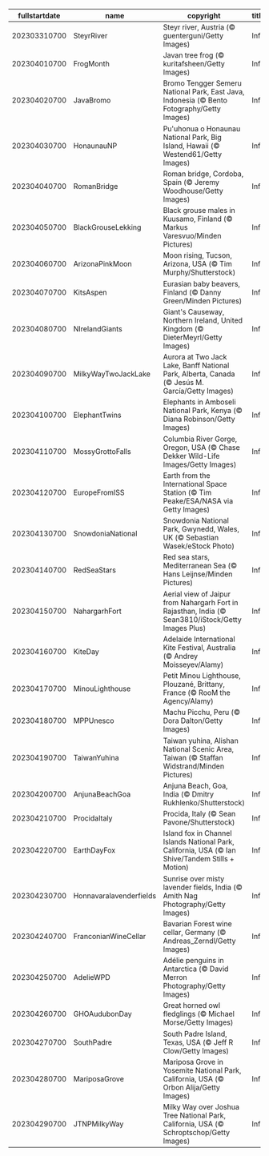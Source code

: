 |fullstartdate|name|copyright|title|image|
|--|--|--|--|--|
202303310700|SteyrRiver|Steyr river, Austria (© guenterguni/Getty Images)|Info|![](/en-AU/2023/04/202303310700SteyrRiver.jpg)|
202304010700|FrogMonth|Javan tree frog (© kuritafsheen/Getty Images)|Info|![](/en-AU/2023/04/202304010700FrogMonth.jpg)|
202304020700|JavaBromo|Bromo Tengger Semeru National Park, East Java, Indonesia (© Bento Fotography/Getty Images)|Info|![](/en-AU/2023/04/202304020700JavaBromo.jpg)|
202304030700|HonaunauNP|Pu'uhonua o Honaunau National Park, Big Island, Hawaii (© Westend61/Getty Images)|Info|![](/en-AU/2023/04/202304030700HonaunauNP.jpg)|
202304040700|RomanBridge|Roman bridge, Cordoba, Spain (© Jeremy Woodhouse/Getty Images)|Info|![](/en-AU/2023/04/202304040700RomanBridge.jpg)|
202304050700|BlackGrouseLekking|Black grouse males in Kuusamo, Finland (© Markus Varesvuo/Minden Pictures)|Info|![](/en-AU/2023/04/202304050700BlackGrouseLekking.jpg)|
202304060700|ArizonaPinkMoon|Moon rising, Tucson, Arizona, USA (© Tim Murphy/Shutterstock)|Info|![](/en-AU/2023/04/202304060700ArizonaPinkMoon.jpg)|
202304070700|KitsAspen|Eurasian baby beavers, Finland (© Danny Green/Minden Pictures)|Info|![](/en-AU/2023/04/202304070700KitsAspen.jpg)|
202304080700|NIrelandGiants|Giant's Causeway, Northern Ireland, United Kingdom (© DieterMeyrl/Getty Images)|Info|![](/en-AU/2023/04/202304080700NIrelandGiants.jpg)|
202304090700|MilkyWayTwoJackLake|Aurora at Two Jack Lake, Banff National Park, Alberta, Canada (© Jesús M. García/Getty Images)|Info|![](/en-AU/2023/04/202304090700MilkyWayTwoJackLake.jpg)|
202304100700|ElephantTwins|Elephants in Amboseli National Park, Kenya (© Diana Robinson/Getty Images)|Info|![](/en-AU/2023/04/202304100700ElephantTwins.jpg)|
202304110700|MossyGrottoFalls|Columbia River Gorge, Oregon, USA (© Chase Dekker Wild-Life Images/Getty Images)|Info|![](/en-AU/2023/04/202304110700MossyGrottoFalls.jpg)|
202304120700|EuropeFromISS|Earth from the International Space Station (© Tim Peake/ESA/NASA via Getty Images)|Info|![](/en-AU/2023/04/202304120700EuropeFromISS.jpg)|
202304130700|SnowdoniaNational|Snowdonia National Park, Gwynedd, Wales, UK (© Sebastian Wasek/eStock Photo)|Info|![](/en-AU/2023/04/202304130700SnowdoniaNational.jpg)|
202304140700|RedSeaStars|Red sea stars, Mediterranean Sea (© Hans Leijnse/Minden Pictures)|Info|![](/en-AU/2023/04/202304140700RedSeaStars.jpg)|
202304150700|NahargarhFort|Aerial view of Jaipur from Nahargarh Fort in Rajasthan, India (© Sean3810/iStock/Getty Images Plus)|Info|![](/en-AU/2023/04/202304150700NahargarhFort.jpg)|
202304160700|KiteDay|Adelaide International Kite Festival, Australia (© Andrey Moisseyev/Alamy)|Info|![](/en-AU/2023/04/202304160700KiteDay.jpg)|
202304170700|MinouLighthouse|Petit Minou Lighthouse, Plouzané, Brittany, France (© RooM the Agency/Alamy)|Info|![](/en-AU/2023/04/202304170700MinouLighthouse.jpg)|
202304180700|MPPUnesco|Machu Picchu, Peru (© Dora Dalton/Getty Images)|Info|![](/en-AU/2023/04/202304180700MPPUnesco.jpg)|
202304190700|TaiwanYuhina|Taiwan yuhina, Alishan National Scenic Area, Taiwan (© Staffan Widstrand/Minden Pictures)|Info|![](/en-AU/2023/04/202304190700TaiwanYuhina.jpg)|
202304200700|AnjunaBeachGoa|Anjuna Beach, Goa, India (© Dmitry Rukhlenko/Shutterstock)|Info|![](/en-AU/2023/04/202304200700AnjunaBeachGoa.jpg)|
202304210700|ProcidaItaly|Procida, Italy (© Sean Pavone/Shutterstock)|Info|![](/en-AU/2023/04/202304210700ProcidaItaly.jpg)|
202304220700|EarthDayFox|Island fox in Channel Islands National Park, California, USA (© Ian Shive/Tandem Stills + Motion)|Info|![](/en-AU/2023/04/202304220700EarthDayFox.jpg)|
202304230700|Honnavaralavenderfields|Sunrise over misty lavender fields, India (© Amith Nag Photography/Getty Images)|Info|![](/en-AU/2023/04/202304230700Honnavaralavenderfields.jpg)|
202304240700|FranconianWineCellar|Bavarian Forest wine cellar, Germany (© Andreas_Zerndl/Getty Images)|Info|![](/en-AU/2023/04/202304240700FranconianWineCellar.jpg)|
202304250700|AdelieWPD|Adélie penguins in Antarctica (© David Merron Photography/Getty Images)|Info|![](/en-AU/2023/04/202304250700AdelieWPD.jpg)|
202304260700|GHOAudubonDay|Great horned owl fledglings (© Michael Morse/Getty Images)|Info|![](/en-AU/2023/04/202304260700GHOAudubonDay.jpg)|
202304270700|SouthPadre|South Padre Island, Texas, USA (© Jeff R Clow/Getty Images)|Info|![](/en-AU/2023/04/202304270700SouthPadre.jpg)|
202304280700|MariposaGrove|Mariposa Grove in Yosemite National Park, California, USA (© Orbon Alija/Getty Images)|Info|![](/en-AU/2023/04/202304280700MariposaGrove.jpg)|
202304290700|JTNPMilkyWay|Milky Way over Joshua Tree National Park, California, USA (© Schroptschop/Getty Images)|Info|![](/en-AU/2023/04/202304290700JTNPMilkyWay.jpg)|
